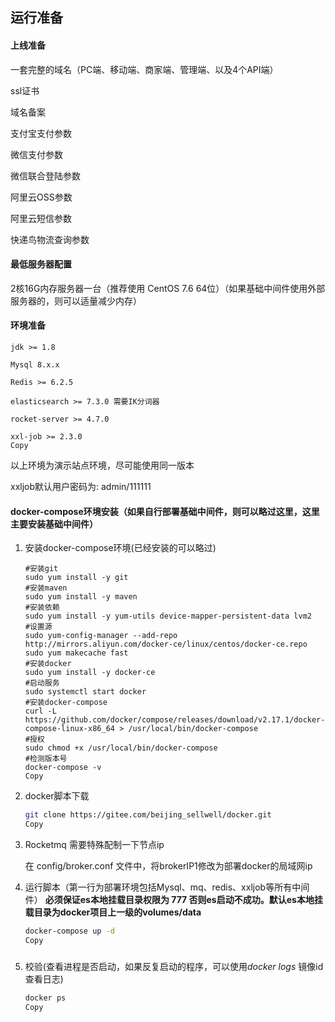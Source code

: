 ## 运行准备

#### 上线准备

一套完整的域名（PC端、移动端、商家端、管理端、以及4个API端）

ssl证书

域名备案

支付宝支付参数

微信支付参数

微信联合登陆参数

阿里云OSS参数

阿里云短信参数

快递鸟物流查询参数

#### 最低服务器配置

2核16G内存服务器一台（推荐使用 CentOS 7.6 64位）（如果基础中间件使用外部服务器的，则可以适量减少内存）

#### 环境准备

```shell
jdk >= 1.8

Mysql 8.x.x

Redis >= 6.2.5

elasticsearch >= 7.3.0 需要IK分词器

rocket-server >= 4.7.0

xxl-job >= 2.3.0
Copy
```

以上环境为演示站点环境，尽可能使用同一版本

xxljob默认用户密码为: admin/111111

#### docker-compose环境安装（如果自行部署基础中间件，则可以略过这里，这里主要安装基础中间件）

1. 安装docker-compose环境(已经安装的可以略过)

   ```shell
   #安装git
   sudo yum install -y git
   #安装maven
   sudo yum install -y maven
   #安装依赖
   sudo yum install -y yum-utils device-mapper-persistent-data lvm2
   #设置源
   sudo yum-config-manager --add-repo http://mirrors.aliyun.com/docker-ce/linux/centos/docker-ce.repo
   sudo yum makecache fast
   #安装docker
   sudo yum install -y docker-ce
   #启动服务
   sudo systemctl start docker
   #安装docker-compose
   curl -L https://github.com/docker/compose/releases/download/v2.17.1/docker-compose-linux-x86_64 > /usr/local/bin/docker-compose
   #授权
   sudo chmod +x /usr/local/bin/docker-compose
   #检测版本号
   docker-compose -v
   Copy
   ```

2. docker脚本下载

   ```bash
   git clone https://gitee.com/beijing_sellwell/docker.git
   Copy
   ```

3. Rocketmq 需要特殊配制一下节点ip

    在 config/broker.conf 文件中，将brokerIP1修改为部署docker的局域网ip

4. 运行脚本（第一行为部署环境包括Mysql、mq、redis、xxljob等所有中间件） **必须保证es本地挂载目录权限为 777 否则es启动不成功。默认es本地挂载目录为docker项目上一级的volumes/data**

   ```bash
   docker-compose up -d
   Copy
   ```

   ##### 

5. 校验(查看进程是否启动，如果反复启动的程序，可以使用*docker logs* 镜像id 查看日志)

   ```bash
   docker ps
   Copy
   ```
